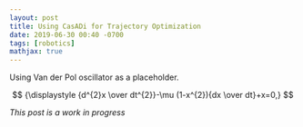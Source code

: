 ```yaml
---
layout: post
title: Using CasADi for Trajectory Optimization
date: 2019-06-30 00:40 -0700
tags: [robotics]
mathjax: true
---
```


Using Van der Pol oscillator as a placeholder.

$$
{\displaystyle {d^{2}x \over dt^{2}}-\mu (1-x^{2}){dx \over dt}+x=0,}
$$

*This post is a work in progress*
